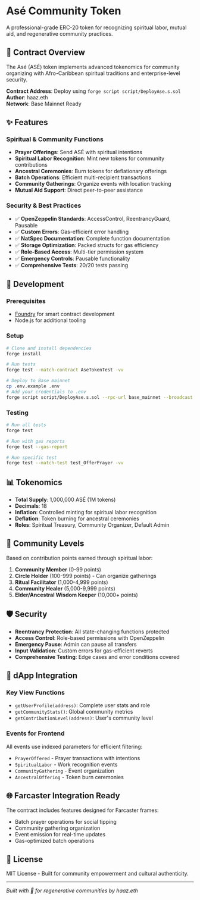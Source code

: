 # Asé Community Token

A professional-grade ERC-20 token for recognizing spiritual labor, mutual aid, and regenerative community practices.

## 🌿 Contract Overview

The Asé (ASÉ) token implements advanced tokenomics for community organizing with Afro-Caribbean spiritual traditions and enterprise-level security.

**Contract Address**: Deploy using `forge script script/DeployAse.s.sol`  
**Author**: haaz.eth  
**Network**: Base Mainnet Ready

## ✨ Features

### Spiritual & Community Functions
- **Prayer Offerings**: Send ASÉ with spiritual intentions
- **Spiritual Labor Recognition**: Mint new tokens for community contributions  
- **Ancestral Ceremonies**: Burn tokens for deflationary offerings
- **Batch Operations**: Efficient multi-recipient transactions
- **Community Gatherings**: Organize events with location tracking
- **Mutual Aid Support**: Direct peer-to-peer assistance

### Security & Best Practices
- ✅ **OpenZeppelin Standards**: AccessControl, ReentrancyGuard, Pausable
- ✅ **Custom Errors**: Gas-efficient error handling
- ✅ **NatSpec Documentation**: Complete function documentation
- ✅ **Storage Optimization**: Packed structs for gas efficiency
- ✅ **Role-Based Access**: Multi-tier permission system
- ✅ **Emergency Controls**: Pausable functionality
- ✅ **Comprehensive Tests**: 20/20 tests passing

## 🔧 Development

### Prerequisites
- [Foundry](https://getfoundry.sh/) for smart contract development
- Node.js for additional tooling

### Setup
```bash
# Clone and install dependencies
forge install

# Run tests
forge test --match-contract AseTokenTest -vv

# Deploy to Base mainnet
cp .env.example .env
# Add your credentials to .env
forge script script/DeployAse.s.sol --rpc-url base_mainnet --broadcast --verify
```

### Testing
```bash
# Run all tests
forge test

# Run with gas reports
forge test --gas-report

# Run specific test
forge test --match-test test_OfferPrayer -vv
```

## 📊 Tokenomics

- **Total Supply**: 1,000,000 ASÉ (1M tokens)
- **Decimals**: 18
- **Inflation**: Controlled minting for spiritual labor recognition
- **Deflation**: Token burning for ancestral ceremonies
- **Roles**: Spiritual Treasury, Community Organizer, Default Admin

## 🎯 Community Levels

Based on contribution points earned through spiritual labor:

1. **Community Member** (0-99 points)
2. **Circle Holder** (100-999 points) - Can organize gatherings
3. **Ritual Facilitator** (1,000-4,999 points)
4. **Community Healer** (5,000-9,999 points)  
5. **Elder/Ancestral Wisdom Keeper** (10,000+ points)

## 🛡️ Security

- **Reentrancy Protection**: All state-changing functions protected
- **Access Control**: Role-based permissions with OpenZeppelin
- **Emergency Pause**: Admin can pause all transfers
- **Input Validation**: Custom errors for gas-efficient reverts
- **Comprehensive Testing**: Edge cases and error conditions covered

## 📱 dApp Integration

### Key View Functions
- `getUserProfile(address)`: Complete user stats and role
- `getCommunityStats()`: Global community metrics
- `getContributionLevel(address)`: User's community level

### Events for Frontend
All events use indexed parameters for efficient filtering:
- `PrayerOffered` - Prayer transactions with intentions
- `SpiritualLabor` - Work recognition events
- `CommunityGathering` - Event organization
- `AncestralOffering` - Token burn ceremonies

## 🌐 Farcaster Integration Ready

The contract includes features designed for Farcaster frames:
- Batch prayer operations for social tipping
- Community gathering organization
- Event emission for real-time updates
- Gas-optimized batch operations

## 📄 License

MIT License - Built for community empowerment and cultural authenticity.

---

*Built with 🌿 for regenerative communities by haaz.eth*